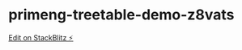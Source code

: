 # primeng-treetable-demo-z8vats

[Edit on StackBlitz ⚡️](https://stackblitz.com/edit/primeng-treetable-demo-xbpqlc)